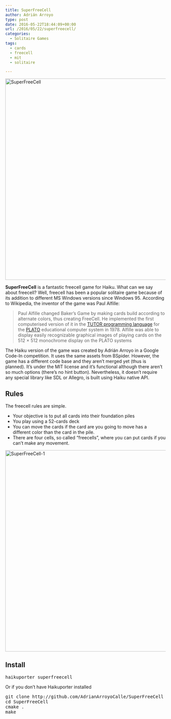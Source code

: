 ```yaml
---
title: SuperFreeCell
author: Adrián Arroyo
type: post
date: 2016-05-22T18:44:09+00:00
url: /2016/05/22/superfreecell/
categories:
  - Solitaire Games
tags:
  - cards
  - freecell
  - mit
  - solitaire

---
```

<img class="alignnone wp-image-15 size-large" src="https://gamingonhaiku.cf/wp-content/uploads/2016/05/SuperFreeCell-2-1024x768.png" alt="SuperFreeCell" width="840" height="630" srcset="https://gamingonhaiku.cf/wp-content/uploads/2016/05/SuperFreeCell-2.png 1024w, https://gamingonhaiku.cf/wp-content/uploads/2016/05/SuperFreeCell-2-300x225.png 300w, https://gamingonhaiku.cf/wp-content/uploads/2016/05/SuperFreeCell-2-768x576.png 768w" sizes="(max-width: 709px) 85vw, (max-width: 909px) 67vw, (max-width: 1362px) 62vw, 840px" />

**SuperFreeCell** is a fantastic freecell game for Haiku. What can we say about freecell? Well, freecell has been a popular solitaire game because of its addition to different MS Windows versions since Windows 95. According to Wikipedia, the inventor of the game was Paul Alfille:

> Paul Alfille changed Baker&#8217;s Game by making cards build according to alternate colors, thus creating FreeCell. He implemented the first computerised version of it in the [TUTOR programming language][1] for the [PLATO][2] educational computer system in 1978. Alfille was able to display easily recognizable graphical images of playing cards on the <span class="nowrap">512 × 512</span> monochrome display on the PLATO systems

The Haiku version of the game was created by Adrián Arroyo in a Google Code-In competition. It uses the same assets from BSpider. However, the game has a different code base and they aren&#8217;t merged yet (thus is planned). It&#8217;s under the MIT license and it&#8217;s functional although there aren&#8217;t so much options (there&#8217;s no hint button). Nevertheless, it doesn&#8217;t require any special library like SDL or Allegro, is built using Haiku native API.

## Rules

The freecell rules are simple.

  * Your objective is to put all cards into their foundation piles
  * You play using a 52-cards deck
  * You can move the cards if the card are you going to move has a different color than the card in the pile.
  * There are four cells, so called &#8220;freecells&#8221;, where you can put cards if you can&#8217;t make any movement.

<img class="alignnone wp-image-14 size-large" src="https://gamingonhaiku.cf/wp-content/uploads/2016/05/SuperFreeCell-1-1024x768.png" alt="SuperFreeCell-1" width="840" height="630" srcset="https://gamingonhaiku.cf/wp-content/uploads/2016/05/SuperFreeCell-1.png 1024w, https://gamingonhaiku.cf/wp-content/uploads/2016/05/SuperFreeCell-1-300x225.png 300w, https://gamingonhaiku.cf/wp-content/uploads/2016/05/SuperFreeCell-1-768x576.png 768w" sizes="(max-width: 709px) 85vw, (max-width: 909px) 67vw, (max-width: 1362px) 62vw, 840px" />

## Install

<pre>haikuporter superfreecell</pre>

Or if you don&#8217;t have Haikuporter installed

<pre>git clone http://github.com/AdrianArroyoCalle/SuperFreeCell
cd SuperFreeCell
cmake .
make</pre>

 [1]: https://en.wikipedia.org/wiki/TUTOR_%28programming_language%29 "TUTOR (programming language)"
 [2]: https://en.wikipedia.org/wiki/PLATO_%28computer_system%29 "PLATO (computer system)"